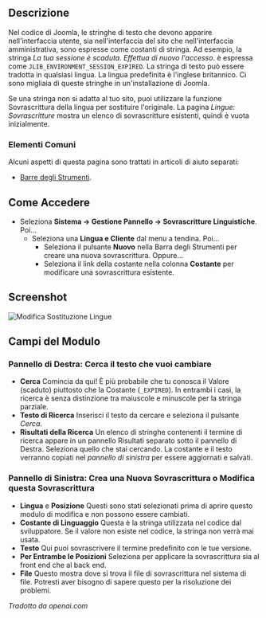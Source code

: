 <!-- Filename: Help4.x:Languages:_Edit_Override / Display title: Lingue: Modifica Sostituzione -->

## Descrizione

Nel codice di Joomla, le stringhe di testo che devono apparire
nell'interfaccia utente, sia nell'interfaccia del sito che
nell'interfaccia amministrativa, sono espresse come costanti di stringa. Ad esempio, la stringa *La tua sessione è scaduta. Effettua di nuovo l'accesso.* è espressa come `JLIB_ENVIRONMENT_SESSION_EXPIRED`. La stringa di testo può essere tradotta in qualsiasi lingua. La lingua predefinita è l'inglese britannico. Ci sono migliaia di queste stringhe in un'installazione di Joomla.

Se una stringa non si adatta al tuo sito, puoi utilizzare la funzione Sovrascrittura della lingua per sostituire l'originale. La pagina *Lingue: Sovrascritture* mostra un elenco di sovrascritture esistenti, quindi è vuota inizialmente.

### Elementi Comuni

Alcuni aspetti di questa pagina sono trattati in articoli di aiuto separati:

* [Barre degli Strumenti](jdocmanual?article=help/common-elements/toolbars).

## Come Accedere

- Seleziona **Sistema → Gestione Pannello → Sovrascritture Linguistiche**. Poi...
  - Seleziona una **Lingua e Cliente** dal menu a tendina. Poi...
    - Seleziona il pulsante **Nuovo** nella Barra degli Strumenti per creare una nuova sovrascrittura.
      Oppure...
    - Seleziona il link della costante nella colonna **Costante** per modificare una sovrascrittura esistente.

## Screenshot

![Modifica Sostituzione Lingue](../../../it/images/languages/languages-edit-override.png)

## Campi del Modulo

### Pannello di Destra: Cerca il testo che vuoi cambiare

- **Cerca** Comincia da qui! È più probabile che tu conosca il Valore
  (scaduto) piuttosto che la Costante (`_EXPIRED`). In entrambi i casi, la
  ricerca è senza distinzione tra maiuscole e minuscole per la stringa parziale.
- **Testo di Ricerca** Inserisci il testo da cercare e seleziona il pulsante *Cerca*.
- **Risultati della Ricerca** Un elenco di stringhe contenenti il termine di ricerca
  appare in un pannello Risultati separato sotto il pannello di Destra. Seleziona 
  quello che stai cercando. La costante e il testo verranno copiati nel 
  *pannello di sinistra* per essere aggiornati e salvati.

### Pannello di Sinistra: Crea una Nuova Sovrascrittura o Modifica questa Sovrascrittura

- **Lingua** e **Posizione** Questi sono stati selezionati prima di aprire questo
  modulo di modifica e non possono essere cambiati.
- **Costante di Linguaggio** Questa è la stringa utilizzata nel codice dal
  sviluppatore. Se il valore non esiste nel codice, la stringa non
  verrà mai usata.
- **Testo** Qui puoi sovrascrivere il termine predefinito con le tue
  versione.
- **Per Entrambe le Posizioni** Seleziona per applicare la sovrascrittura sia al front end che
  al back end.
- **File** Questo mostra dove si trova il file di sovrascrittura nel sistema 
  di file. Potresti aver bisogno di sapere questo per la risoluzione dei problemi.

*Tradotto da openai.com*

